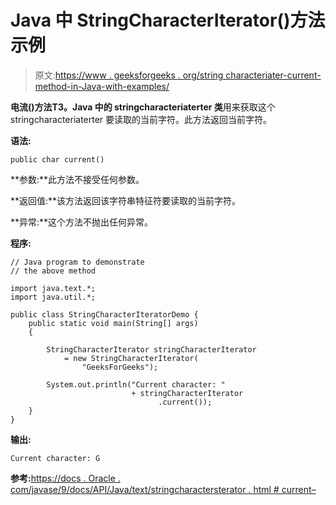 # Java 中 StringCharacterIterator()方法示例

> 原文:[https://www . geeksforgeeks . org/string characteriater-current-method-in-Java-with-examples/](https://www.geeksforgeeks.org/stringcharacteriterator-current-method-in-java-with-examples/)

**电流()**方法**T3。Java 中的 stringcharacteriaterter 类**用来获取这个 stringcharacteriaterter 要读取的当前字符。此方法返回当前字符。

**语法:**

```
public char current()

```

**参数:**此方法不接受任何参数。

**返回值:**该方法返回该字符串特征符要读取的当前字符。

**异常:**这个方法不抛出任何异常。

**程序:**

```
// Java program to demonstrate
// the above method

import java.text.*;
import java.util.*;

public class StringCharacterIteratorDemo {
    public static void main(String[] args)
    {

        StringCharacterIterator stringCharacterIterator
            = new StringCharacterIterator(
                "GeeksForGeeks");

        System.out.println("Current character: "
                           + stringCharacterIterator
                                 .current());
    }
}
```

**输出:**

```
Current character: G

```

**参考:**[https://docs . Oracle . com/javase/9/docs/API/Java/text/stringcharactersterator . html # current–](https://docs.oracle.com/javase/9/docs/api/java/text/StringCharacterIterator.html#current--)